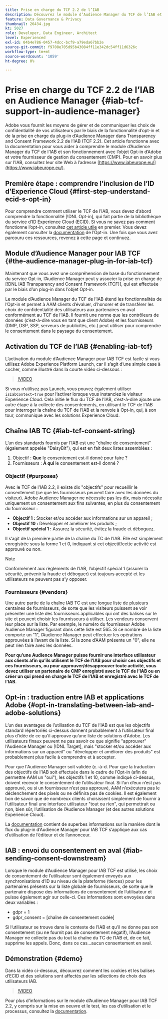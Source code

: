 ```yaml
---
title: Prise en charge du TCF 2.2 de l’IAB
description: Découvrez le module d’Audience Manager du TCF de l’IAB et comment il fonctionne avec l’objet d’accord préalable d’Adobe et votre fournisseur de gestion du consentement (CMP).
feature: Data Governance & Privacy
thumbnail: 26434.jpg
kt: 5027
role: Developer, Data Engineer, Architect
level: Experienced
exl-id: 04b4e786-0457-4dcc-bcf9-a79eda67bb2e
source-git-commit: f9708e705d95b43084ff11e342dc54ff11d6326c
workflow-type: tm+mt
source-wordcount: '1059'
ht-degree: 0%

---
```


# Prise en charge du TCF 2.2 de l’IAB en Audience Manager {#iab-tcf-support-in-audience-manager}

Adobe vous fournit les moyens de gérer et de communiquer les choix de confidentialité de vos utilisateurs par le biais de la fonctionnalité d’opt-in et de la prise en charge du plug-in d’Audience Manager dans Transparency and Consent Framework 2.2 de l’IAB (TCF 2.2). Cet article fonctionne avec la documentation pour vous aider à comprendre le module d’Audience Manager du TCF de l’IAB et son fonctionnement avec l’objet Opt-in d’Adobe et votre fournisseur de gestion du consentement (CMP). Pour en savoir plus sur l’IAB, consultez leur site Web à l’adresse [https://www.iabeurope.eu/](https://www.iabeurope.eu/).

## Première étape : comprendre l’inclusion de l’ID d’Experience Cloud {#first-step-understand-ecid-s-opt-in}

Pour comprendre comment utiliser le TCF de l’IAB, vous devez d’abord comprendre la fonctionnalité [!DNL Opt-in], qui fait partie de la bibliothèque du service d’ID Experience Cloud (ECID). Si vous ne savez pas comment fonctionne l’opt-in, consultez [cet article utile](https://experienceleague.adobe.com/docs/core-services-learn/tutorials/id-service/use-opt-in-to-control-experience-cloud-activities-based-on-user-consent.html?lang=fr) en premier. Vous devez également consulter la [documentation](https://experienceleague.adobe.com/docs/id-service/using/implementation/opt-in-service/optin-overview.html?lang=fr) de l’Opt-in. Une fois que vous avez parcouru ces ressources, revenez à cette page et continuez.

## Module d’Audience Manager pour IAB TCF {#the-audience-manager-plug-in-for-iab-tcf}

Maintenant que vous avez une compréhension de base du fonctionnement du service Opt-in, l’Audience Manager peut y associer la prise en charge de [!DNL IAB Transparency and Consent Framework (TCF)], qui est effectuée par le biais d’un plug-in dans l’objet Opt-in.

Le module d’Audience Manager du TCF de l’IAB étend les fonctionnalités de l’Opt-in et permet à AAM clients d’évaluer, d’honorer et de transférer les choix de confidentialité des utilisateurs aux partenaires en aval conformément au TCF de l’IAB. Il fournit une norme que les contrôleurs de données (c’est-à-dire vous en tant que client Adobe) et les fournisseurs (DMP, DSP, SSP, serveurs de publicités, etc.) peut utiliser pour comprendre le consentement dans le paysage du consentement.

## Activation du TCF de l’IAB {#enabling-iab-tcf}

L’activation du module d’Audience Manager pour IAB TCF est facile si vous utilisez Adobe Experience Platform Launch, car il s’agit d’une simple case à cocher, comme illustré dans la courte vidéo ci-dessous :

>[!VIDEO](https://video.tv.adobe.com/v/26433/?quality=12)

Si vous n’utilisez pas Launch, vous pouvez également utiliser `isIabContext=true` pour l’activer lorsque vous instanciez le visiteur Experience Cloud. Cela initie le flux du TCF de l’IAB, c’est-à-dire ajoute une autre étape à la collecte des consentements, en utilisant le TCF de l’IAB pour interroger la chaîne du TCF de l’IAB et la renvoie à Opt-in, qui, à son tour, communique avec les solutions Experience Cloud.

## Chaîne IAB TC {#iab-tcf-consent-string}

L’un des standards fournis par l’IAB est une &quot;chaîne de consentement&quot; (également appelée &quot;DaisyBit&quot;), qui est en fait deux listes assemblées :

1. Objectif : **Que** le consentement est-il donné pour faire ?
1. Fournisseurs : **À qui** le consentement est-il donné ?

### Objectif {#purposes}

Avec le TCF de l’IAB 2.2, il existe dix &quot;objectifs&quot; pour recueillir le consentement (ce que les fournisseurs peuvent faire avec les données du visiteur). Adobe Audience Manager ne nécessite pas les dix, mais nécessite uniquement un consentement aux fins suivantes, en plus du consentement du fournisseur :

* **Objectif 1 :** Stocker et/ou accéder aux informations sur un appareil ;
* **Objectif 10 :** Développer et améliorer les produits ;
* **Objectif spécial 1 :** Assurez la sécurité, évitez la fraude et déboguez.

Il s’agit de la première partie de la chaîne du TC de l’IAB. Elle est simplement enregistrée sous la forme 1 et 0, indiquant si cet objectif/cette activité est approuvé ou non.

>[!NOTE]
>
>Conformément aux règlements de l’IAB, l’objectif spécial 1 (assurer la sécurité, prévenir la fraude et déboguer) est toujours accepté et les utilisateurs ne peuvent pas s’y opposer.

### Fournisseurs {#vendors}

Une autre partie de la chaîne IAB TC est une longue liste de plusieurs centaines de fournisseurs, de sorte que les visiteurs puissent se voir présenter une liste des fournisseurs applicables qui ont des balises sur le site et peuvent choisir les fournisseurs à utiliser. Les vendeurs conservent leur place sur la liste. Par exemple, le numéro du fournisseur Adobe Audience Manager figurant dans cette liste est 565. Si ce nombre de la liste comporte un &quot;1&quot;, l’Audience Manager peut effectuer les opérations approuvées à l’avant de la liste. Si la zone d’AAM présente un &quot;0&quot;, elle ne peut rien faire avec les données.

**Pour qu’une Audience Manager puisse fournir une interface utilisateur aux clients afin qu’ils utilisent le TCF de l’IAB pour choisir ces objectifs et ces fournisseurs, ou pour approuver/désapprouver toute activité, vous devez utiliser un partenaire de CMP enregistré avec le TCF de l’IAB ou en créer un qui prend en charge le TCF de l’IAB et enregistré avec le TCF de l’IAB.**

## Opt-in : traduction entre IAB et applications Adobe {#opt-in-translating-between-iab-and-adobe-solutions}

L’un des avantages de l’utilisation du TCF de l’IAB est que les objectifs standard répertoriés ci-dessus donnent probablement à l’utilisateur final plus d’idée de ce qu’il approuve qu’une liste de solutions d’Adobe. Les utilisateurs finaux peuvent ne pas savoir ce que signifie &quot;approuver&quot; l’Audience Manager ou [!DNL Target], mais &quot;stocker et/ou accéder aux informations sur un appareil&quot; ou &quot;développer et améliorer des produits&quot; est probablement plus facile à comprendre et à accepter.

Pour que l&#39;Audience Manager soit validée (c.-à-d. Pour que la traduction des objectifs de l’IAB soit effectuée dans le cadre de l’Opt-in (afin de permettre AAM un &quot;oui&quot;), les objectifs 1 et 10, comme indiqué ci-dessus, doivent recevoir le consentement de l’utilisateur final. Si l’un d’eux n’est pas approuvé, ou si un fournisseur n’est pas approuvé, AAM n’exécutera pas le déclenchement des pixels ou ne définira pas de cookies. Il est également bon de savoir que de nombreux clients choisissent simplement de fournir à l’utilisateur final une interface utilisateur &quot;tout ou rien&quot;, qui permettrait ou non, bien sûr, l’utilisation de l’Audience Manager (et des autres solutions Experience Cloud).

La [documentation](https://experienceleague.adobe.com/docs/audience-manager/user-guide/overview/data-privacy/consent-management/aam-iab-plugin.html?lang=fr) contient de superbes informations sur la manière dont le flux du plug-in d’Audience Manager pour IAB TCF s’applique aux cas d’utilisation de l’éditeur et de l’annonceur.

## IAB : envoi du consentement en aval {#iab-sending-consent-downstream}

Lorsque le module d’Audience Manager pour IAB TCF est utilisé, les choix de consentement de l’utilisateur sont également envoyés aux synchronisations d’ID au niveau de la plateforme (tierces) pour les partenaires présents sur la liste globale de fournisseurs, de sorte que le partenaire dispose des informations de consentement de l’utilisateur et puisse également agir sur celle-ci. Ces informations sont envoyées dans deux variables :

* gdpr = 1
* gdpr_consent = [chaîne de consentement codée]

Si l’utilisateur se trouve dans le contexte de l’IAB et qu’il ne donne pas son consentement (ou ne fournit pas de consentement négatif), l’Audience Manager ne collecte pas du tout la chaîne du TC de l’IAB et, de ce fait, supprime les appels. Donc, dans ce cas...aucun consentement en aval.

## Démonstration {#demo}

Dans la vidéo ci-dessous, découvrez comment les cookies et les balises d’ECID et des solutions sont affectés par les sélections de choix des utilisateurs IAB.

>[!VIDEO](https://video.tv.adobe.com/v/26434/?quality=12)

Pour plus d’informations sur le module d’Audience Manager pour IAB TCF 2.2, y compris sur la mise en oeuvre et le test, les cas d’utilisation et le processus, consultez la [documentation](https://experienceleague.adobe.com/docs/audience-manager/user-guide/overview/data-privacy/consent-management/aam-iab-plugin.html?lang=fr).
